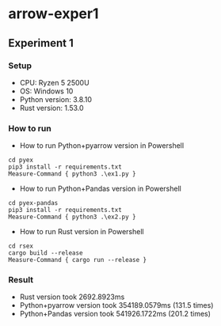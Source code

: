 # arrow-exper1

## Experiment 1

### Setup

* CPU: Ryzen 5 2500U
* OS: Windows 10
* Python version: 3.8.10
* Rust version: 1.53.0

### How to run
* How to run Python+pyarrow version in Powershell

```
cd pyex
pip3 install -r requirements.txt
Measure-Command { python3 .\ex1.py }
```

* How to run Python+Pandas version in Powershell

```
cd pyex-pandas
pip3 install -r requirements.txt
Measure-Command { python3 .\ex2.py }
```

* How to run Rust version in Powershell

```
cd rsex
cargo build --release
Measure-Command { cargo run --release }
```

### Result 
* Rust version took 2692.8923ms
* Python+pyarrow version took 354189.0579ms (131.5 times)
* Python+Pandas version took 541926.1722ms (201.2 times)
